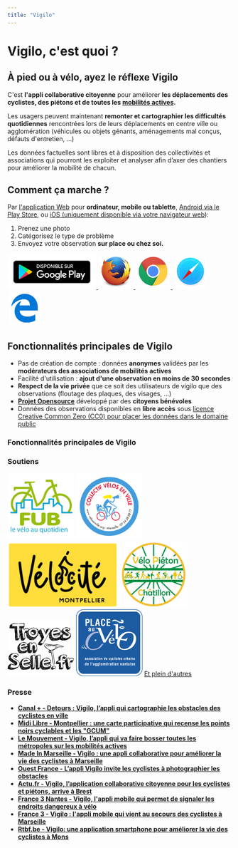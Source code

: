 ```yaml
---
title: "Vigilo"
---
```


# Vigilo, c'est quoi ?
## À pied ou à vélo, ayez le réflexe Vigilo
C'est **l'appli collaborative citoyenne** pour améliorer **les déplacements des cyclistes, des
piétons et de toutes les [mobilités actives](https://fr.wikipedia.org/wiki/Mobilit%C3%A9_active).**

Les usagers peuvent maintenant **remonter et cartographier les difficultés quotidiennes**
rencontrées lors de leurs déplacements en centre ville ou agglomération (véhicules ou objets gênants,
aménagements mal conçus, défauts d'entretien, …)

Les données factuelles sont libres et à disposition des collectivités et associations qui pourront les exploiter et analyser afin d’axer des chantiers pour améliorer la mobilité de chacun.


## Comment ça marche ?
Par [l'application Web](https://app.vigilo.city/) pour **ordinateur, mobile ou tablette**, [Android via le Play Store](https://play.google.com/store/apps/details?id=com.velocite34.vigilo), ou [iOS (uniquement disponible via votre navigateur web](https://twitter.com/VigiloObsApp/status/1175391021066326016)):
<ol>
  <li>
    Prenez une photo
  </li>
  <li>
    Catégorisez le type de problème
  </li>
  <li>
   Envoyez votre observation <b>sur place ou chez soi.</b>
  </li>
</ol>
<a href="https://play.google.com/store/apps/details?id=com.velocite34.vigilo">
  <img src="/images/google-play-badge.png" width="200" style="display:initial; margin:0;" alt="google-play" />
</a>
 <a href="https://app.vigilo.city" title="L'application web">
  <img src="/images/firefox.png" width="70" style="display:initial; margin:5px;" alt="web" />
  <img src="/images/chrome.png" width="70" style="display:initial; margin:5px;" alt="web" />
  <img src="/images/safari.png" width="70" style="display:initial; margin:5px;" alt="web" />
  <img src="/images/edge.png" width="70" style="display:initial; margin:5px;" alt="web" />
</a>  

## Fonctionnalités principales de Vigilo
* Pas de création de compte : données **anonymes** validées par les **modérateurs des associations de mobilités actives**
* Facilité d'utilisation : **ajout d'une observation en moins de 30 secondes**
* **Respect de la vie privée** que ce soit des utilisateurs de vigilo que des observations (floutage des plaques, des visages, ...)
* **[Projet Opensource](https://github.com/jesuisundesdeux)** développé par des **citoyens bénévoles**
* Données des observations disponibles en **libre accès** sous [licence Creative Common Zero (CC0) pour placer les données dans le domaine public](https://fr.wikipedia.org/wiki/Licence_CC0)

### Fonctionnalités principales de Vigilo

### Soutiens
<a href="https://www.fub.fr/"><img src="/images/FUB.jpg" width="150" style="display:initial; margin:0;" alt="FUB" /></a>
<a href="https://www.velosenville.org"><img src="/images/velo-en-ville-marseille.png" width="150" style="display:initial; margin:0;"  alt="marseille" /></a>
<a href="https://www.velocite-montpellier.fr"><img src="/images/LogoVelocite.jpg" width="250" style="display:initial; margin:0;"  alt="montpellier" /></a>
<a href="https://www.vpchatillon.fr"><img src="/images/velo-pieton-chatillon.jpg" width="150" style="display:initial; margin:0;"  alt="chatillon" /></a>
<a href="https://troyesenselle.fr/"><img src="/images/troyes-en-selle.png" width="150" style="display:initial; margin:0;"  alt="troyes" /></a>
<a href="http://placeauvelo-nantes.fr/"><img src="/images/place_au_velo_nantes.png" width="150" style="display:initial; margin:0;"  alt="Nantes" /></a>
<a href="villes">Et plein d'autres</a>

### Presse
* **[Canal + - Detours : Vigilo, l’appli qui cartographie les obstacles des cyclistes en ville](https://detours.canal.fr/vigilo-lappli-qui-cartographie-les-obstacles-des-cyclistes-en-ville/)**
* **[Midi Libre - Montpellier : une carte participative qui recense les points noirs cyclables et les "GCUM"](https://www.midilibre.fr/2019/04/02/montpellier-une-carte-participative-qui-recence-les-points-noirs-cyclables-et-les-gcum,8105599.php)**
* **[Le Mouvement - Vigilo, l’appli qui va faire bosser toutes les métropoles sur les mobilités actives](https://lemouvement.info/2019/04/17/vigilo-lappli-qui-va-faire-bosser-toutes-les-metropoles-sur-les-mobilites-actives/)**
* **[Made In Marseille - Vigilo : une appli collaborative pour améliorer la vie des cyclistes à Marseille](https://madeinmarseille.net/57274-vigilo-application-signalement-cycliste/)**
* **[Ouest France - L’appli Vigilo invite les cyclistes à photographier les obstacles](https://www.ouest-france.fr/pays-de-la-loire/nantes-44000/nantes-l-appli-vigilo-invite-les-cyclistes-a-photographier-les-obstacles-f6ff86d4-e51e-11e9-978e-bf26b15125a4)**
* **[Actu.fr - Vigilo, l’application collaborative citoyenne pour les cyclistes et piétons, arrive à Brest](https://actu.fr/bretagne/brest_29019/vigilo-lapplication-collaborative-citoyenne-les-cyclistes-pietons-arrive-brest_29595708.html)**
* **[France 3 Nantes - Vigilo, l'appli mobile qui permet de signaler les endroits dangereux à vélo](https://france3-regions.francetvinfo.fr/pays-de-la-loire/loire-atlantique/nantes/nantes-vigilo-appli-mobile-qui-permet-signaler-endroits-dangereux-velo-1731265.html)**
* **[France 3 - Vigilo : l'appli mobile qui vient au secours des cyclistes à Marseille](https://france3-regions.francetvinfo.fr/provence-alpes-cote-d-azur/bouches-du-rhone/marseille/vigilo-appli-mobile-qui-vient-au-secours-cyclistes-marseille-1756239.html)**
* **[Rtbf.be - Vigilo: une application smartphone pour améliorer la vie des cyclistes à Mons](https://www.rtbf.be/info/regions/hainaut/detail_vigilo-une-application-smartphone-pour-ameliorer-la-vie-des-cyclistes-a-mons?id=10367528)**

